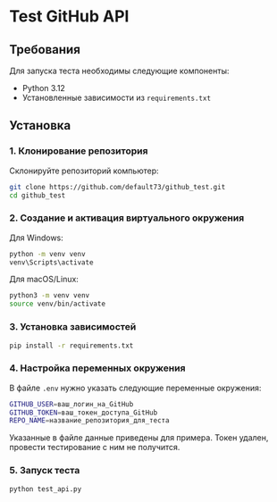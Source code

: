 # Test GitHub API

## Требования

Для запуска теста необходимы следующие компоненты:

- Python 3.12
- Установленные зависимости из `requirements.txt`

## Установка

### 1. Клонирование репозитория

Склонируйте репозиторий компьютер:

```bash
git clone https://github.com/default73/github_test.git
cd github_test
```

### 2. Создание и активация виртуального окружения

Для Windows:
```bash
python -m venv venv
venv\Scripts\activate
```
Для macOS/Linux:
```bash
python3 -m venv venv
source venv/bin/activate
```

### 3. Установка зависимостей

```bash
pip install -r requirements.txt
```

### 4. Настройка переменных окружения

В файле `.env` нужно указать следующие переменные окружения:

```bash
GITHUB_USER=ваш_логин_на_GitHub
GITHUB_TOKEN=ваш_токен_доступа_GitHub
REPO_NAME=название_репозитория_для_теста
```
Указанные в файле данные приведены для примера. Токен удален, провести тестирование с ним не получится.

### 5. Запуск теста

```bash
python test_api.py
```